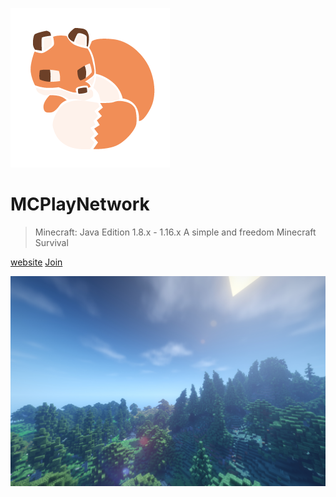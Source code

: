 
![logo](_media/logo.png)

# MCPlayNetwork

> Minecraft: Java Edition 1.8.x - 1.16.x
> A simple and freedom Minecraft Survival

[website](https://www.mcplay.biz/)
[Join](#)

![](_media/bg.png)